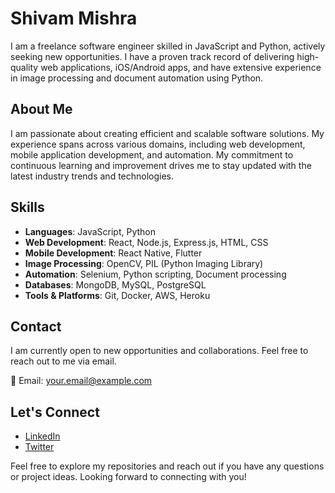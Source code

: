 # Shivam Mishra

I am a freelance software engineer skilled in JavaScript and Python, actively seeking new opportunities. I have a proven track record of delivering high-quality web applications, iOS/Android apps, and have extensive experience in image processing and document automation using Python.

## About Me

I am passionate about creating efficient and scalable software solutions. My experience spans across various domains, including web development, mobile application development, and automation. My commitment to continuous learning and improvement drives me to stay updated with the latest industry trends and technologies.

## Skills

- **Languages**: JavaScript, Python
- **Web Development**: React, Node.js, Express.js, HTML, CSS
- **Mobile Development**: React Native, Flutter
- **Image Processing**: OpenCV, PIL (Python Imaging Library)
- **Automation**: Selenium, Python scripting, Document processing
- **Databases**: MongoDB, MySQL, PostgreSQL
- **Tools & Platforms**: Git, Docker, AWS, Heroku

## Contact

I am currently open to new opportunities and collaborations. Feel free to reach out to me via email.

📧 Email: [your.email@example.com](mailto:shivam.connect123@gmail.com)

## Let's Connect

- [LinkedIn](#https://www.linkedin.com/in/shivam-mishra-936775309/)
- [Twitter](#https://x.com/ShivamVats23669)


Feel free to explore my repositories and reach out if you have any questions or project ideas. Looking forward to connecting with you!
